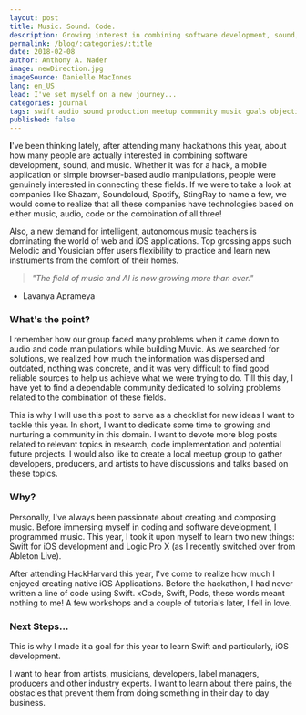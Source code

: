 ```yaml
---
layout: post
title: Music. Sound. Code.
description: Growing interest in combining software development, sound, and music.
permalink: /blog/:categories/:title
date: 2018-02-08
author: Anthony A. Nader
image: newDirection.jpg
imageSource: Danielle MacInnes
lang: en_US
lead: I've set myself on a new journey...
categories: journal
tags: swift audio sound production meetup community music goals objectives
published: false
---
```


<b>I</b>'ve been thinking lately, after attending many hackathons this year, about how many people are actually interested in combining software development, sound, and music. Whether it was for a hack,  a mobile application or simple browser-based audio manipulations, people were genuinely interested in connecting these fields. If we were to take a look at companies like Shazam, Soundcloud, Spotify, StingRay to name a few, we would come to realize that all these companies have technologies based on either music, audio, code or the combination of all three!

Also, a new demand for intelligent, autonomous music teachers is dominating the world of web and iOS applications. Top grossing apps such Melodic and Yousician offer users flexibility to practice and learn new instruments from the comfort of their homes.

>_"The field of music and AI is now growing more than ever."_
- Lavanya Aprameya

### What's the point?

I remember how our group faced many problems when it came down to audio and code manipulations while building Muvic. As we searched for solutions, we realized how much the information was dispersed and outdated, nothing was concrete, and it was very difficult to find good reliable sources to help us achieve what we were trying to do. Till this day, I have yet to find a dependable community dedicated to solving problems related to the combination of these fields.

This is why I will use this post to serve as a checklist for new ideas I want to tackle this year. In short, I want to dedicate some time to growing and nurturing a community in this domain. I want to devote more blog posts related to relevant topics in research, code implementation and potential future projects. I would also like to create a local meetup group to gather developers, producers, and artists to have discussions and talks based on these topics.

### Why?

Personally, I've always been passionate about creating and composing music. Before immersing myself in coding and software development, I programmed music. This year, I took it upon myself to learn two new things: Swift for iOS development and Logic Pro X (as I recently switched over from Ableton Live).

After attending HackHarvard this year, I've come to realize how much I enjoyed creating native iOS Applications. Before the hackathon, I had never written a line of code using Swift. xCode, Swift, Pods, these words meant nothing to me! A few workshops and a couple of tutorials later, I fell in love.

### Next Steps...

This is why I made it a goal for this year to learn Swift and particularly, iOS development.

I want to hear from artists, musicians, developers, label managers, producers and other industry experts. I want to learn about there pains, the obstacles that prevent them from doing something in their day to day business.
